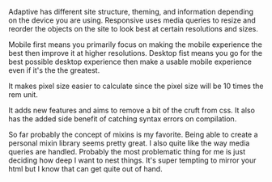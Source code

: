 Adaptive has different site structure, theming, and information depending on the device you are using. Responsive uses media queries to resize and reorder the objects on the site to look best at certain resolutions and sizes.

Mobile first means you primarily focus on making the mobile experience the best then improve it at higher resolutions.
Desktop fist means you go for the best possible desktop experience then make a usable mobile experience even if it's the the greatest.

It makes pixel size easier to calculate since the pixel size will be 10 times the rem unit.

It adds new features and aims to remove a bit of the cruft from css. It also has the added side benefit of catching syntax errors on compilation.

So far probably the concept of mixins is my favorite. Being able to create a personal mixin library seems pretty great. I also quite like the way media queries are handled.
Probably the most problematic thing for me is just deciding how deep I want to nest things. It's super tempting to mirror your html but I know that can get quite out of hand.
